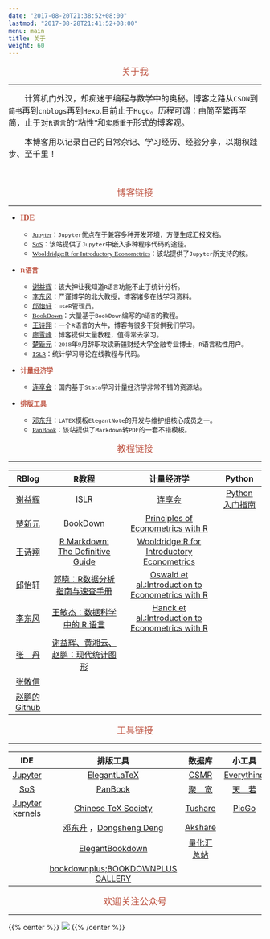 ```yaml
---
date: "2017-08-20T21:38:52+08:00"
lastmod: "2017-08-28T21:41:52+08:00"
menu: main
title: 关于
weight: 60
---
```

<div align=center> 
<font face="华文行楷" color=#BF5442 size=4>关于我</font>
</div>

------


<font face="华文中宋"  size=3>　　计算机门外汉，却痴迷于编程与数学中的奥秘。博客之路从`CSDN`到`简书`再到`cnblogs`再到`Hexo`,目前止于`Hugo`。历程可谓：由简至繁再至简，止于对`R语言`的“粘性”和`实质重于`形式的博客观。</font>　  

<font face="华文中宋"  size=3>　　本博客用以记录自己的日常杂记、学习经历、经验分享，以期积跬步、至千里！</font>

<font face="华文中宋"  size=3>　　</font>



<div align=center> 
<font face="华文行楷" color=#BF5442 size=4>博客链接</font>
</div>

------
- <font face="华文中宋" color=#BF5442 size=3>**IDE**</font>  
  * <font face="华文中宋"  size=2>[Jupyter](https://www.lianxh.cn/news/1b7c55f899314.html)：`Jupyter`优点在于兼容多种开发环境，方便生成汇报文档。</font>
  * <font face="华文中宋"  size=2>[SoS](https://vatlab.github.io/sos-docs/running.html#content)：该站提供了`Jupyter`中嵌入多种程序代码的途径。</font>
  * <font face="华文中宋"  size=2>[Wooldridge:R for Introductory Econometrics](http://www.urfie.net/downloads.html)：该站提供了`Jupyter`所支持的核。</font>
  
- <font face="华文中宋" color=#BF5442  size=2>**R语言**</font>  
  * <font face="华文中宋"  size=2>[谢益辉](http://yihui.name/)：该大神让我知道`R语言`功能不止于统计分析。</font>
  * <font face="华文中宋"  size=2>[李东风](http://www.math.pku.edu.cn/teachers/lidf)：严谨博学的北大教授，博客诸多在线学习资料。</font>
  * <font face="华文中宋"  size=2>[邱怡轩](https://yixuan.cos.name/cn/)：`useR`管理员。</font>
  * <font face="华文中宋"  size=2>[BookDown](https://bookdown.org/)：大量基于`BookDown`编写的`R语言`的教程。</font>
  * <font face="华文中宋"  size=2>[王诗翔](https://shixiangwang.github.io/home/)：一个`R`语言的大牛，博客有很多干货供我们学习。</font>
  * <font face="华文中宋"  size=2>[廖雪峰](https://www.liaoxuefeng.com/)：博客提供大量教程，值得常去学习。</font>
  * <font face="华文中宋"  size=2>[楚新元](https://cxy.rbind.io/)：2018年9月辞职攻读新疆财经大学金融专业博士，`R`语言粘性用户。</font>
  * <font face="华文中宋"  size=2>[`ISLR`](https://statlearning.com/code.html)：统计学习导论在线教程与代码。</font>
  
- <font face="华文中宋" color=#BF5442 size=2>**计量经济学**</font>  
  * <font face="华文中宋"  size=2>[连享会](https://www.lianxh.cn/news/d4d5cd7220bc7.html)：国内基于`Stata`学习计量经济学非常不错的资源站。</font>


- <font face="华文中宋" color=#BF5442 size=2>**排版工具**</font>  
  * <font face="华文中宋"  size=2>[邓东升](https://ddswhu.me/resource/)：`LATEX`模板`ElegantNote`的开发与维护组核心成员之一。</font>
  * <font face="华文中宋"  size=2>[PanBook](https://github.com/annProg/PanBook)：该站提供了`Markdown`转`PDF`的一套不错模板。</font>
  
<div align=center> 
<font face="华文行楷" color=#BF5442 size=4>教程链接</font>
</div>

------

RBlog | R教程|计量经济学|Python|
 |:-: | :-: | :-:| :-:|
[谢益辉](http://yihui.name/)|[ISLR](https://statlearning.com/code.html)|[连享会](https://www.lianxh.cn/news/d4d5cd7220bc7.html)|[Python 入门指南](https://www.runoob.com/manual/pythontutorial3/docs/html/index.html#) |[邓东升](https://ddswhu.me/resource/) |[PanBook](https://github.com/annProg/PanBook) |[CSMR](https://cn.gtadata.com/#/support/doc)
 [楚新元](https://cxy.rbind.io/) |[BookDown](https://bookdown.org/)|[Principles of Econometrics with  R](https://bookdown.org/ccolonescu/RPoE4/) |  |[PanBook](https://github.com/annProg/PanBook)|[CSMR](https://cn.gtadata.com/#/support/doc)|[聚　宽](https://www.joinquant.com/user/login/index?redirect=/view/user/floor?type=mainFloor)
 [王诗翔](https://shixiangwang.github.io/home/)| [R Markdown: The Definitive Guide](https://bookdown.org/yihui/rmarkdown/)|[Wooldridge:R for Introductory Econometrics](http://www.urfie.net/downloads.html)| | | | [Tushare](https://tushare.pro/document/1)
 [邱怡轩](https://yixuan.cos.name/cn/)|[郭晓：R数据分析指南与速查手册](https://bookdown.org/wangminjie/R4DS/#) |[Oswald et al.:Introduction to Econometrics with R](https://scpoecon.github.io/ScPoEconometrics/index.html)||||[Akshare](https://www.akshare.xyz/zh_CN/latest/introduction.html) 
 [李东风](http://www.math.pku.edu.cn/teachers/lidf)|[王敏杰：数据科学中的 R 语言](https://bookdown.org/wangminjie/R4DS/#) |[Hanck et al.:Introduction to Econometrics with R](https://www.econometrics-with-r.org/index.html)   
  [张　丹](http://blog.fens.me/series-r/)|[谢益辉、黄湘云、赵鹏：现代统计图形](https://bookdown.org/xiangyun/msg/)|||
  [张敬信](https://github.com/zhjx19)||||
   [赵鹏](https://pzhao.org/zh/)[的Github](https://github.com/pzhaonet)||||
 
<div align=center> 
<font face="华文行楷" color=#BF5442 size=4>工具链接</font>
</div>

------

IDE|排版工具|数据库|小工具|
 |:-: | :-: | :-:|:-:|
[Jupyter](https://www.lianxh.cn/news/1b7c55f899314.html)|[ElegantLaTeX](https://github.com/ElegantLaTeX/ElegantNote)|[CSMR](https://cn.gtadata.com/#/support/doc) |  [Everything](https://www.voidtools.com/zh-cn/downloads/)
[SoS](https://vatlab.github.io/sos-docs/running.html#content)|[PanBook](https://github.com/annProg/PanBook) |[聚　宽](https://www.joinquant.com/user/login/index?redirect=/view/user/floor?type=mainFloor) |[天　若](https://tianruoocr.cn/ )
  [Jupyter kernels](https://github.com/jupyter/jupyter/wiki/Jupyter-kernels)|[Chinese TeX Society](https://github.com/CTeX-org)|[Tushare](https://tushare.pro/document/1)|[PicGo](https://github.com/Molunerfinn/PicGo/releases/tag/v2.3.0-beta.4)  
  ||[邓东升](https://ddswhu.me/resource/) ，[Dongsheng Deng](https://github.com/EthanDeng)|[Akshare](https://www.akshare.xyz/zh_CN/latest/introduction.html)|
  ||[ElegantBookdown](https://github.com/XiangyunHuang/ElegantBookdown) |[量化汇总站](https://hao.bigquant.com/)|
 ||[bookdownplus](https://github.com/pzhaonet/bookdownplus)[;BOOKDOWNPLUS GALLERY](https://bookdownplus.netlify.app/portfolio/paper_zh/)|




<div align=center> 
<font face="华文行楷" color=#BF5442 size=4>欢迎关注公众号</font>
</div>

------
{{% center %}}
![](https://gitee.com/shao818/Figure/raw/master/null/%E6%88%AA%E5%9B%BE_20203527093554.png)
{{% /center %}}





